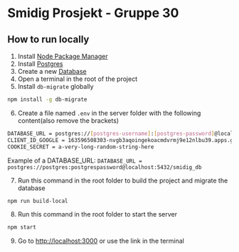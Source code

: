 # Smidig Prosjekt - Gruppe 30 


## How to run locally

1. Install [Node Package Manager](https://docs.npmjs.com/downloading-and-installing-node-js-and-npm)
2. Install [Postgres](https://www.postgresql.org/download/)
3. Create a new [Database](https://blog.devart.com/create-database-in-postgresql.html)
4. Open a terminal in the root of the project
5. Install `db-migrate` globally
  ```sh
  npm install -g db-migrate
  ```
   
6. Create a file named `.env` in the server folder with the following content(also remove the brackets)
  ```sh
  DATABASE_URL = postgres://[postgres-username]:[postgres-password]@localhost:5432/[database-name]
  CLIENT_ID_GOOGLE = 163596508303-nvgb3aqoingekoacmdvrmj9e12nlbu39.apps.googleusercontent.com
  COOKIE_SECRET = a-very-long-random-string-here
  ```
   Example of a DATABASE_URL: 
   `DATABASE_URL = postgres://postgres:postgrespassword@localhost:5432/smidig_db`


7. Run this command in the root folder to build the project and migrate the database
  ```sh
  npm run build-local
  ```
8. Run this command in the root folder to start the server
  ```sh
  npm start
  ```
9. Go to [http://localhost:3000](http://localhost:3000) or use the link in the terminal
